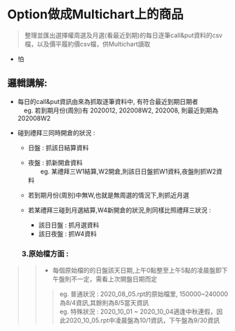 # Option做成Multichart上的商品
>整理並匯出選擇權周選及月選(看最近到期)的每日逐筆call&amp;put資料的csv檔，以及價平履約價csv檔，供Multichart讀取  

* 怕
  
## 邏輯講解:

* 每日的call&put資訊由來為抓取逐筆資料中, 有符合最近到期日期者  
　eg. 若到期月份(周別)有 2020012, 202008W2, 202008, 則最近到期為202008W2  


* 碰到禮拜三同時開倉的狀況 :   
  * 日盤 : 抓該日結算資料  
  * 夜盤 : 抓新開倉資料  
　　eg. 某禮拜三W1結算,W2開倉,則該日日盤抓W1資料,夜盤則抓W2資料  
  
  * 若到期月份(周別)中無W,也就是無周選的情況下,則抓近月選  
  
  * 若某禮拜三碰到月選結算,W4新開倉的狀況,則同樣比照禮拜三狀況 :  
    * 該日日盤 : 抓月選資料  
    * 該日夜盤 : 抓W4資料  


### 　　3.原始檔方面 :  
>>* 每個原始檔的的日盤該天日期,上午0點整至上午5點的凌晨盤即下午盤則不一定，需看上次開盤日期而定  
>>>eg. 普通狀況 : 2020_08_05.rpt的原始檔里, 150000~240000為8/4資訊,其餘則為8/5當天資訊  
>>>eg. 特殊狀況 : 2020_10_01 ~ 2020_10_04適逢中秋連假，因此2020_10_05.rpt中凌晨盤為10/1資訊，下午盤為9/30資訊  

